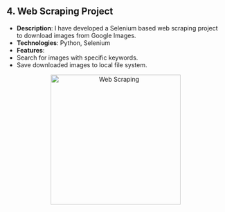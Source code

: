 ## 4. Web Scraping Project

- **Description**: I have developed a Selenium based web scraping project to download images from Google Images.
- **Technologies**: Python, Selenium
- **Features**:
- Search for images with specific keywords.
- Save downloaded images to local file system.

<div style="text-align: center;">
<img src="https://github.com/user-attachments/assets/45b07feb-e54f-479f-b104-b5520ec4b0a8" alt="Web Scraping" width="300"/>
</div>
